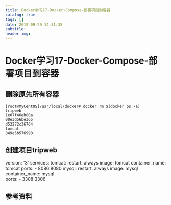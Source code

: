 ```yaml
---
title: Docker学习17-Docker-Compose-部署项目到容器
catalog: true
tags: []
date: 2019-09-29 14:31:35
subtitle:
header-img:
---
```


# Docker学习17-Docker-Compose-部署项目到容器

## 删除原先所有容器
~~~
[root@MyCentOS]/usr/local/docker# docker rm $(docker ps -a) 
tripweb
1e07f46eb80a
00e3d56be365
d53272c36764
tomcat
849e5b576998
~~~

## 创建项目tripweb



version: '3'
services:
  tomcat:
    restart: always
    image: tomcat
    container_name: tomcat
    ports:
      - 8086:8080
  mysql:
    restart: always
    image: mysql
    container_name: mysql    
    ports:
      - 3308:3306

##


## 参考资料
> 
